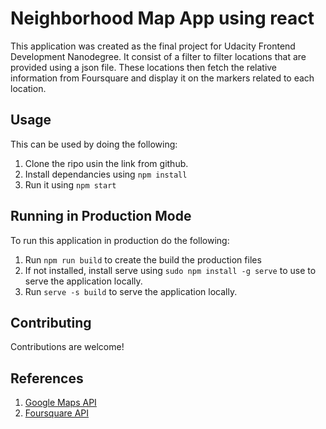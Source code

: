 # Neighborhood Map App using react
This application was created as the final project for Udacity Frontend Development Nanodegree.
It consist of a filter to filter locations that are provided using a json file.
These locations then fetch the relative information from Foursquare and display it on the markers related to each location.

## Usage
This can be used by doing the following:
1. Clone the ripo usin the link from github.
2. Install dependancies using ```npm install```
3. Run it using ```npm start```

## Running in Production Mode
To run this application in production do the following:
1. Run ```npm run build``` to create the build the production files
2. If not installed, install serve using ```sudo npm install -g serve``` to use to serve the application locally.
3. Run ```serve -s build``` to serve the application locally.

## Contributing
Contributions are welcome!

## References
1. [Google Maps API](https://developers.google.com/maps/documentation/javascript/tutorial)
2. [Foursquare API](https://foursquare.com/developers/explore)
